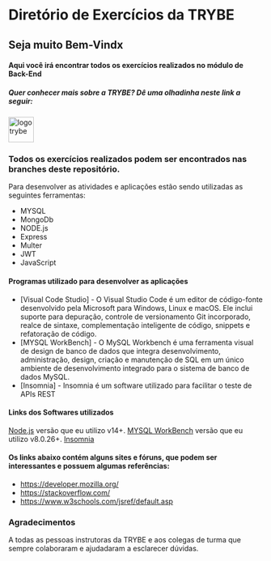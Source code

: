 # Diretório de Exercícios da TRYBE 

## Seja muito Bem-Vindx 
#### Aqui você irá encontrar todos os exercícios realizados no módulo de Back-End

##### Quer conhecer mais sobre a TRYBE? Dê uma olhadinha neste link a seguir:
<div >
  <a href="https://www.betrybe.com/">
    <img src="https://res.cloudinary.com/practicaldev/image/fetch/s--Eg8INSNe--/c_fill,f_auto,fl_progressive,h_320,q_auto,w_320/https://dev-to-uploads.s3.amazonaws.com/uploads/organization/profile_image/5302/26258239-4ac6-4d28-b94c-ba6d3f9eabc2.png" alt="logo trybe" width="50" /> 
  </a>
</div>

### Todos os exercícios realizados podem ser encontrados nas branches deste repositório.
Para desenvolver as atividades e aplicações estão sendo utilizadas as seguintes ferramentas:
- MYSQL
- MongoDb
- NODE.js
- Express
- Multer
- JWT
- JavaScript

#### Programas utilizado para desenvolver as aplicações
- [Visual Code Studio] - O Visual Studio Code é um editor de código-fonte desenvolvido pela Microsoft para Windows, Linux e macOS. Ele inclui suporte para depuração, controle de versionamento Git incorporado, realce de sintaxe, complementação inteligente de código, snippets e refatoração de código.
- [MYSQL WorkBench] -   O MySQL Workbench é uma ferramenta visual de design de banco de dados que integra desenvolvimento, administração, design, criação e manutenção de SQL em um único ambiente de desenvolvimento integrado para o sistema de banco de dados MySQL.
- [Insomnia] - Insomnia é um software utilizado para facilitar o teste de APIs REST

#### Links dos Softwares utilizados
[Node.js](https://nodejs.org/) versão que eu utilizo v14+.
[MYSQL WorkBench](https://www.mysql.com/products/workbench/) versão que eu utilizo v8.0.26+.
[Insomnia](https://insomnia.rest/products/insomnia) 

#### Os links abaixo contém alguns sites e fóruns, que podem ser interessantes e possuem algumas referências:
- https://developer.mozilla.org/
- https://stackoverflow.com/
- https://www.w3schools.com/jsref/default.asp

### Agradecimentos
  A todas as pessoas instrutoras da TRYBE e aos colegas de turma que sempre colaboraram e ajudadaram a esclarecer dúvidas.
